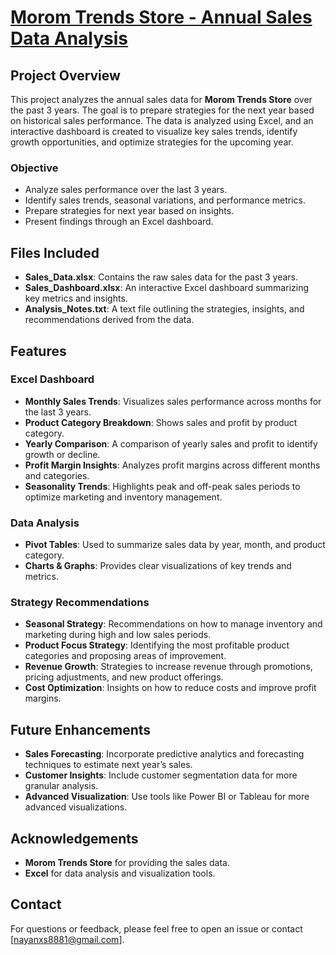 # [Morom Trends Store - Annual Sales Data Analysis](https://1drv.ms/x/c/b770a6cd097714de/Ed0MSjTRUdVAigI6MUlB5I8BGxsvtaldv0oRUG6W_lzCBQ?e=BntPfP)

## Project Overview
This project analyzes the annual sales data for **Morom Trends Store** over the past 3 years. The goal is to prepare strategies for the next year based on historical sales performance. The data is analyzed using Excel, and an interactive dashboard is created to visualize key sales trends, identify growth opportunities, and optimize strategies for the upcoming year.

### Objective
- Analyze sales performance over the last 3 years.
- Identify sales trends, seasonal variations, and performance metrics.
- Prepare strategies for next year based on insights.
- Present findings through an Excel dashboard.

## Files Included
- **Sales_Data.xlsx**: Contains the raw sales data for the past 3 years.
- **Sales_Dashboard.xlsx**: An interactive Excel dashboard summarizing key metrics and insights.
- **Analysis_Notes.txt**: A text file outlining the strategies, insights, and recommendations derived from the data.

## Features
### Excel Dashboard
- **Monthly Sales Trends**: Visualizes sales performance across months for the last 3 years.
- **Product Category Breakdown**: Shows sales and profit by product category.
- **Yearly Comparison**: A comparison of yearly sales and profit to identify growth or decline.
- **Profit Margin Insights**: Analyzes profit margins across different months and categories.
- **Seasonality Trends**: Highlights peak and off-peak sales periods to optimize marketing and inventory management.

### Data Analysis
- **Pivot Tables**: Used to summarize sales data by year, month, and product category.
- **Charts & Graphs**: Provides clear visualizations of key trends and metrics.

### Strategy Recommendations
- **Seasonal Strategy**: Recommendations on how to manage inventory and marketing during high and low sales periods.
- **Product Focus Strategy**: Identifying the most profitable product categories and proposing areas of improvement.
- **Revenue Growth**: Strategies to increase revenue through promotions, pricing adjustments, and new product offerings.
- **Cost Optimization**: Insights on how to reduce costs and improve profit margins.



## Future Enhancements
- **Sales Forecasting**: Incorporate predictive analytics and forecasting techniques to estimate next year’s sales.
- **Customer Insights**: Include customer segmentation data for more granular analysis.
- **Advanced Visualization**: Use tools like Power BI or Tableau for more advanced visualizations.



## Acknowledgements
- **Morom Trends Store** for providing the sales data.
- **Excel** for data analysis and visualization tools.
  

## Contact
For questions or feedback, please feel free to open an issue or contact [nayanxs8881@gmail.com].

